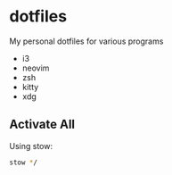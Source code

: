 # dotfiles

My personal dotfiles for various programs

- i3
- neovim
- zsh
- kitty
- xdg

## Activate All

Using stow:

```sh
stow */
```


